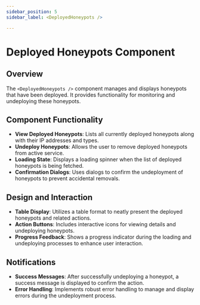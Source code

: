 ```yaml
---
sidebar_position: 5
sidebar_label: <DeployedHoneypots />

---
```


# Deployed Honeypots Component
## Overview
The `<DeployedHoneypots />` component manages and displays honeypots that have been deployed. It provides functionality for monitoring and undeploying these honeypots.

## Component Functionality
- **View Deployed Honeypots**: Lists all currently deployed honeypots along with their IP addresses and types.
- **Undeploy Honeypots**: Allows the user to remove deployed honeypots from active service.
- **Loading State**: Displays a loading spinner when the list of deployed honeypots is being fetched.
- **Confirmation Dialogs**: Uses dialogs to confirm the undeployment of honeypots to prevent accidental removals.

## Design and Interaction
- **Table Display**: Utilizes a table format to neatly present the deployed honeypots and related actions.
- **Action Buttons**: Includes interactive icons for viewing details and undeploying honeypots.
- **Progress Feedback**: Shows a progress indicator during the loading and undeploying processes to enhance user interaction.

## Notifications
- **Success Messages**: After successfully undeploying a honeypot, a success message is displayed to confirm the action.
- **Error Handling**: Implements robust error handling to manage and display errors during the undeployment process.

